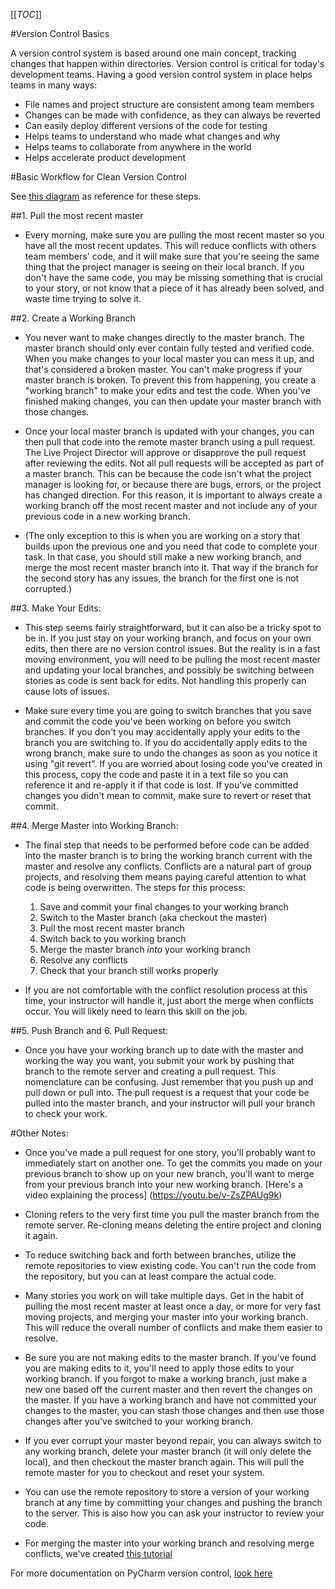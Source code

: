 [[_TOC_]]

#Version Control Basics

A version control system is based around one main concept, tracking changes that happen within directories. Version control is critical for today's development teams.  Having a good version control system in place helps teams in many ways:
- File names and project structure are consistent among team members
- Changes can be made with confidence, as they can always be reverted
- Can easily deploy different versions of the code for testing
- Helps teams to understand who made what changes and why
- Helps teams to collaborate from anywhere in the world
- Helps accelerate product development

#Basic Workflow for Clean Version Control

See [this diagram](https://drive.google.com/file/d/1Tvwnru1X8jOcKuXz_wCfuD9e52a_u4KQ/view?usp=sharing) as reference for these steps.

##1. Pull the most recent master

- Every morning, make sure you are pulling the most recent master so you have all the most recent updates. This will reduce conflicts with others team members' code, and it will make sure that you're seeing the same thing that the project manager is seeing on their local branch. If you don't have the same code, you may be missing something that is crucial to your story, or not know that a piece of it has already been solved, and waste time trying to solve it. 

##2. Create a Working Branch

- You never want to make changes directly to the master branch. The master branch should only ever contain fully tested and verified code. When you make changes to your local master you can mess it up, and that's considered a broken master. You can't make progress if your master branch is broken. To prevent this from happening, you create a "working branch" to make your edits and test the code. When you've finished making changes, you can then update your master branch with those changes.  

- Once your local master branch is updated with your changes, you can then pull that code into the remote master branch using a pull request. The Live Project Director will approve or disapprove the pull request after reviewing the edits. Not all pull requests will be accepted as part of a master branch. This can be because the code isn't what the project manager is looking for, or because there are bugs, errors, or the project has changed direction. For this reason, it is important to always create a working branch off the most recent master and not include any of your previous code in a new working branch. 

- (The only exception to this is when you are working on a story that builds upon the previous one and you need that code to complete your task. In that case, you should still make a new working branch, and merge the most recent master branch into it. That way if the branch for the second story has any issues, the branch for the first one is not corrupted.)

##3. Make Your Edits:

- This step seems fairly straightforward, but it can also be a tricky spot to be in. If you just stay on your working branch, and focus on your own edits, then there are no version control issues. But the reality is in a fast moving environment, you will need to be pulling the most recent master and updating your local branches, and possibly be switching between stories as code is sent back for edits. Not handling this properly can cause lots of issues. 

- Make sure every time you are going to switch branches that you save and commit the code you've been working on before you switch branches. If you don't you may accidentally apply your edits to the branch you are switching to. If you do accidentally apply edits to the wrong branch, make sure to undo the changes as soon as you notice it using "git revert". If you are worried about losing code you've created in this process, copy the code and paste it in a text file so you can reference it and re-apply it if that code is lost. If you've committed changes you didn't mean to commit, make sure to revert or reset that commit.

##4. Merge Master into Working Branch:

- The final step that needs to be performed before code can be added into the master branch is to bring the working branch current with the master and resolve any conflicts. Conflicts are a natural part of group projects, and resolving them means paying careful attention to what code is being overwritten. The steps for this process:
   1. Save and commit your final changes to your working branch
   2. Switch to the Master branch (aka checkout the master)
   3. Pull the most recent master branch
   4. Switch back to you working branch
   5. Merge the master branch _into_ your working branch
   6. Resolve any conflicts
   7. Check that your branch still works properly

- If you are not comfortable with the conflict resolution process at this time, your instructor will handle it, just abort the merge when conflicts occur. You will likely need to learn this skill on the job.

##5. Push Branch and 6. Pull Request:

- Once you have your working branch up to date with the master and working the way you want, you submit your work by pushing that branch to the remote server and creating a pull request. This nomenclature can be confusing. Just remember that you push up and pull down or pull into. The pull request is a request that your code be pulled into the master branch, and your instructor will pull your branch to check your work. 

#Other Notes:
- Once you've made a pull request for one story, you'll probably want to immediately start on another one. To get the commits you made on your previous branch to show up on your new branch, you'll want to merge from your previous branch into your new working branch. 
[Here's a video explaining the process] 
(https://youtu.be/v-ZsZPAUg9k)
- Cloning refers to the very first time you pull the master branch from the remote server. Re-cloning means deleting the entire project and cloning it again.

- To reduce switching back and forth between branches, utilize the remote repositories to view existing code. You can't run the code from the repository, but you can at least compare the actual code.

- Many stories you work on will take multiple days. Get in the habit of pulling the most recent master at least once a day, or more for very fast moving projects, and merging your master into your working branch. This will reduce the overall number of conflicts and make them easier to resolve. 

- Be sure you are not making edits to the master branch. If you've found you are making edits to it, you'll need to apply those edits to your working branch. If you forgot to make a working branch, just make a new one based off the current master and then revert the changes on the master. If you have a working branch and have not committed your changes to the master, you can stash those changes and then use those changes after you've switched to your working branch.

- If you ever corrupt your master beyond repair, you can always switch to any working branch, delete your master branch (it will only delete the local), and then checkout the master branch again. This will pull the remote master for you to checkout and reset your system.

- You can use the remote repository to store a version of your working branch at any time by committing your changes and pushing the branch to the server. This is also how you can ask your instructor to review your code.

- For merging the master into your working branch and resolving merge conflicts, we've created [this tutorial](https://docs.google.com/document/d/1sm7MpKOSeVj1jdmvpVM80Hv1g7iqqqu8EFQT2nRFF1o/edit?usp=sharing)

For more documentation on PyCharm version control, [look here](https://www.jetbrains.com/help/pycharm/settings-version-control.html)


